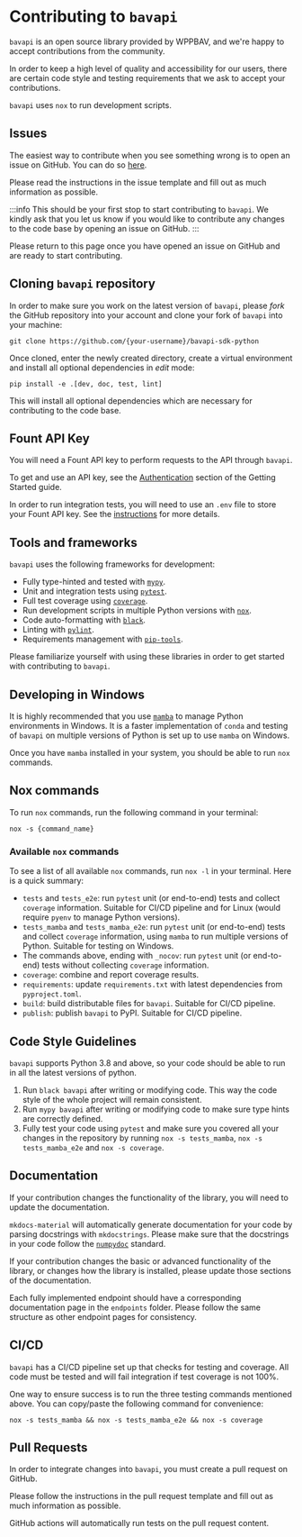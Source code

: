 # Contributing to `bavapi`

`bavapi` is an open source library provided by WPPBAV, and we're happy to accept contributions from the community.

In order to keep a high level of quality and accessibility for our users, there are certain code style and testing requirements that we ask to accept your contributions.

`bavapi` uses `nox` to run development scripts.

## Issues

The easiest way to contribute when you see something wrong is to open an issue on GitHub. You can do so [here](https://github.com/wppbav/bavapi-sdk-python/issues).

Please read the instructions in the issue template and fill out as much information as possible.

:::info
This should be your first stop to start contributing to `bavapi`. We kindly ask that you let us know if you would like to contribute any changes to the code base by opening an issue on GitHub.
:::

Please return to this page once you have opened an issue on GitHub and are ready to start contributing.

## Cloning `bavapi` repository

In order to make sure you work on the latest version of `bavapi`, please *fork* the GitHub repository into your account and clone your fork of `bavapi` into your machine:

```prompt
git clone https://github.com/{your-username}/bavapi-sdk-python
```

Once cloned, enter the newly created directory, create a virtual environment and install all optional dependencies in *edit* mode:

```prompt
pip install -e .[dev, doc, test, lint]
```

This will install all optional dependencies which are necessary for contributing to the code base.

## Fount API Key

You will need a Fount API key to perform requests to the API through `bavapi`.

To get and use an API key, see the [Authentication](../getting-started/authentication) section of the Getting Started guide.

In order to run integration tests, you will need to use an `.env` file to store your Fount API key. See the [instructions](../getting-started/authentication/#using-dotenv-files) for more details.

## Tools and frameworks

`bavapi` uses the following frameworks for development:

- Fully type-hinted and tested with [`mypy`](https://www.mypy-lang.org/).
- Unit and integration tests using [`pytest`](https://docs.pytest.org/en/stable/contents.html).
- Full test coverage using [`coverage`](https://coverage.readthedocs.io/en/7.2.5/).
- Run development scripts in multiple Python versions with [`nox`](https://nox.thea.codes/en/stable/).
- Code auto-formatting with [`black`](https://black.readthedocs.io/en/stable/).
- Linting with [`pylint`](https://docs.pylint.org/).
- Requirements management with [`pip-tools`](https://pip-tools.readthedocs.io/en/latest/).

Please familiarize yourself with using these libraries in order to get started with contributing to `bavapi`.

## Developing in Windows

It is highly recommended that you use [`mamba`](https://mamba.readthedocs.io/en/latest/) to manage Python environments in Windows. It is a faster implementation of `conda` and testing of `bavapi` on multiple versions of Python is set up to use `mamba` on Windows.

Once you have `mamba` installed in your system, you should be able to run `nox` commands.

## Nox commands

To run `nox` commands, run the following command in your terminal:

```prompt
nox -s {command_name}
```

### Available `nox` commands

To see a list of all available `nox` commands, run `nox -l` in your terminal. Here is a quick summary:

- `tests` and `tests_e2e`: run `pytest` unit (or end-to-end) tests and collect `coverage` information. Suitable for CI/CD pipeline and for Linux (would require `pyenv` to manage Python versions).
- `tests_mamba` and `tests_mamba_e2e`: run `pytest` unit (or end-to-end) tests and collect `coverage` information, using `mamba` to run multiple versions of Python. Suitable for testing on Windows.
- The commands above, ending with `_nocov`: run `pytest` unit (or end-to-end) tests without collecting `coverage` information.
- `coverage`: combine and report coverage results.
- `requirements`: update `requirements.txt` with latest dependencies from `pyproject.toml`.
- `build`: build distributable files for `bavapi`. Suitable for CI/CD pipeline.
- `publish`: publish `bavapi` to PyPI. Suitable for CI/CD pipeline.

## Code Style Guidelines

`bavapi` supports Python 3.8 and above, so your code should be able to run in all the latest versions of python.

1. Run `black bavapi` after writing or modifying code. This way the code style of the whole project will remain consistent.
2. Run `mypy bavapi` after writing or modifying code to make sure type hints are correctly defined.
3. Fully test your code using `pytest` and make sure you covered all your changes in the repository by running `nox -s tests_mamba`, `nox -s tests_mamba_e2e` and `nox -s coverage`.

## Documentation

If your contribution changes the functionality of the library, you will need to update the documentation.

`mkdocs-material` will automatically generate documentation for your code by parsing docstrings with `mkdocstrings`. Please make sure that the docstrings in your code follow the [`numpydoc`](https://numpydoc.readthedocs.io/en/latest/index.html) standard.

If your contribution changes the basic or advanced functionality of the library, or changes how the library is installed, please update those sections of the documentation.

Each fully implemented endpoint should have a corresponding documentation page in the `endpoints` folder. Please follow the same structure as other endpoint pages for consistency.

## CI/CD

`bavapi` has a CI/CD pipeline set up that checks for testing and coverage. All code must be tested and will fail integration if test coverage is not 100%.

One way to ensure success is to run the three testing commands mentioned above. You can copy/paste the following command for convenience:

```prompt
nox -s tests_mamba && nox -s tests_mamba_e2e && nox -s coverage
```

## Pull Requests

In order to integrate changes into `bavapi`, you must create a pull request on GitHub.

Please follow the instructions in the pull request template and fill out as much information as possible.

GitHub actions will automatically run tests on the pull request content.
